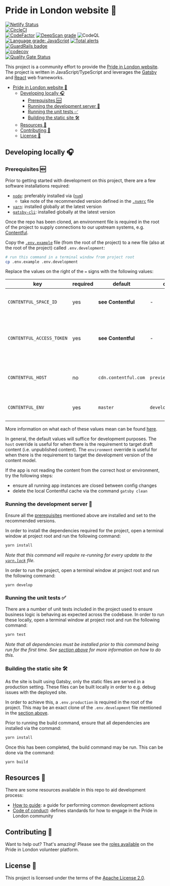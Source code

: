 # Pride in London website :rainbow:

[![Netlify Status](https://api.netlify.com/api/v1/badges/94c5776f-6b68-460b-9d6f-400504d691a4/deploy-status)](https://app.netlify.com/sites/prideinlondon-production/deploys)  
[![CircleCI](https://circleci.com/gh/PrideInLondon/pride-london-web.svg?style=svg)](https://circleci.com/gh/PrideInLondon/pride-london-web)  
[![CodeFactor](https://www.codefactor.io/repository/github/prideinlondon/pride-london-web/badge)](https://www.codefactor.io/repository/github/prideinlondon/pride-london-web)
[![DeepScan grade](https://deepscan.io/api/teams/3576/projects/5314/branches/40859/badge/grade.svg)](https://deepscan.io/dashboard#view=project&tid=3576&pid=5314&bid=40859) ![CodeQL](https://github.com/PrideInLondon/pride-london-web/workflows/CodeQL/badge.svg?branch=master)  
[![Language grade: JavaScript](https://img.shields.io/lgtm/grade/javascript/g/PrideInLondon/pride-london-web.svg?logo=lgtm&logoWidth=18)](https://lgtm.com/projects/g/PrideInLondon/pride-london-web/context:javascript) [![Total alerts](https://img.shields.io/lgtm/alerts/g/PrideInLondon/pride-london-web.svg?logo=lgtm&logoWidth=18)](https://lgtm.com/projects/g/PrideInLondon/pride-london-web/alerts/)  
[![GuardRails badge](https://badges.guardrails.io/PrideInLondon/pride-london-web.svg?token=173b35feebf45089a66e3fcef88839ba84ff5cd833a95846aca4cf50b84ddf8a&provider=github)](https://dashboard.guardrails.io/gh/PrideInLondon/19039)  
[![codecov](https://codecov.io/gh/PrideInLondon/pride-london-web/branch/master/graph/badge.svg)](https://codecov.io/gh/PrideInLondon/pride-london-web)  
[![Quality Gate Status](https://sonarcloud.io/api/project_badges/measure?project=PrideInLondon_pride-london-web&metric=alert_status)](https://sonarcloud.io/dashboard?id=PrideInLondon_pride-london-web)

This project is a community effort to provide the [Pride in London website](https://prideinlondon.org). The project is written in JavaScript/TypeScript and leverages the [Gatsby](https://www.gatsbyjs.org) and [React](https://reactjs.org) web frameworks.

- [Pride in London website :rainbow:](#pride-in-london-website-rainbow)
  - [Developing locally :headphones:](#developing-locally-headphones)
    - [Prerequisites :new:](#prerequisites-new)
    - [Running the development server :running:](#running-the-development-server-running)
    - [Running the unit tests :white_check_mark:](#running-the-unit-tests-white_check_mark)
    - [Building the static site :hammer_and_wrench:](#building-the-static-site-hammer_and_wrench)
  - [Resources :notebook:](#resources-notebook)
  - [Contributing :handshake:](#contributing-handshake)
  - [License :necktie:](#license-necktie)

## Developing locally :headphones:

### Prerequisites :new:

Prior to getting started with development on this project, there are a few software installations required:

- [`node`](https://nodejs.org/en): preferably installed via ([`nvm`](https://github.com/nvm-sh/nvm))
  - take note of the recommended version defined in the [`.nvmrc`](./.nvmrc) file
- [`yarn`](https://yarnpkg.com): installed globally at the latest version
- [`gatsby-cli`](https://www.gatsbyjs.org/docs/gatsby-cli): installed globally at the latest version

Once the repo has been cloned, an environment file is required in the root of the project to supply connections to our upstream systems, e.g. [Contentful](https://www.contentful.com).

Copy the [`.env.example`](./.env.example) file (from the root of the project) to a new file (also at the root of the project) called `.env.development`:

```bash
# run this command in a terminal window from project root
cp .env.example .env.development
```

Replace the values on the right of the `=` signs with the following values:

| key                       | required | default              | other values             | description                                                     |
| ------------------------- | -------- | -------------------- | ------------------------ | --------------------------------------------------------------- |
| `CONTENTFUL_SPACE_ID`     | yes      | **see Contentful**   | -                        | The Contentful `spaceId` to target                              |
| `CONTENTFUL_ACCESS_TOKEN` | yes      | **see Contentful**   | -                        | The Contentful `accessToken` for the given host and environment |
| `CONTENTFUL_HOST`         | no       | `cdn.contentful.com` | `preview.contentful.com` | The Contentful `host` to retrieve data from                     |
| `CONTENTFUL_ENV`          | yes      | `master`             | `development`            | The Contentful `environment` to target                          |

More information on what each of these values mean can be found [here](https://www.gatsbyjs.com/plugins/gatsby-source-contentful/#configuration-options).

In general, the default values will suffice for development purposes. The `host` override is useful for when there is the requirement to target draft content (i.e. unpublished content). The `environment` override is useful for when there is the requirement to target the development version of the content model.

If the app is not reading the content from the correct host or environment, try the following steps:

- ensure all running app instances are closed between config changes
- delete the local Contentful cache via the command `gatsby clean`

### Running the development server :running:

Ensure all the [prerequisites](#prerequisites-new) mentioned above are installed and set to the recommended versions.

In order to install the dependencies required for the project, open a terminal window at project root and run the following command:

```bash
yarn install
```

_Note that this command will require re-running for every update to the [`yarn.lock`](./yarn.lock) file._

In order to run the project, open a terminal window at project root and run the following command:

```bash
yarn develop
```

### Running the unit tests :white_check_mark:

There are a number of unit tests included in the project used to ensure business logic is behaving as expected across the codebase. In order to run these locally, open a terminal window at project root and run the following command:

```bash
yarn test
```

_Note that all dependencies must be installed prior to this command being run for the first time. See [section above](#running-the-development-server-running) for more information on how to do this._

### Building the static site :hammer_and_wrench:

As the site is built using Gatsby, only the static files are served in a production setting. These files can be built locally in order to e.g. debug issues with the deployed site.

In order to achieve this, a `.env.production` is required in the root of the project. This may be an exact clone of the `.env.development` file mentioned in the [section above](#prerequisites-new).

Prior to running the build command, ensure that all dependencies are installed via the command:

```bash
yarn install
```

Once this has been completed, the build command may be run. This can be done via the command:

```bash
yarn build
```

## Resources :notebook:

There are some resources available in this repo to aid development process:

- [How to guide](./how-to-guide.md): a guide for performing common development actions
- [Code of conduct](./.github/CODE_OF_CONDUCT.md): defines standards for how to engage in the Pride in London community

## Contributing :handshake:

Want to help out? That's amazing! Please see the [roles available](https://volunteer.prideinlondon.org/jobs?department_id=34173) on the Pride in London volunteer platform.

## License :necktie:

This project is licensed under the terms of the [Apache License 2.0](./LICENSE).
